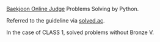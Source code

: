 [Baekjoon Online Judge](https://www.acmicpc.net/) Problems Solving by Python.

Referred to the guideline via [solved.ac](solved.ac).

In the case of CLASS 1, solved problems without Bronze V.

